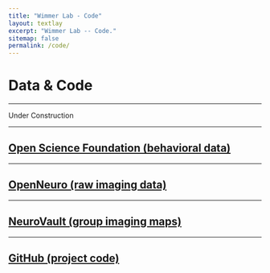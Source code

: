 ```yaml
---
title: "Wimmer Lab - Code"
layout: textlay
excerpt: "Wimmer Lab -- Code."
sitemap: false
permalink: /code/
---
```



# Data & Code

---

Under Construction

---

## [Open Science Foundation (behavioral data)](https://osf.io/9v6jk/)

---

## [OpenNeuro (raw imaging data)](https://openneuro.org/)

---

## [NeuroVault (group imaging maps)](https://neurovault.org/search?q=Wimmer#gsc.tab=0&gsc.q=Wimmer&gsc.page=1)

---

## [GitHub (project code)](https://github.com/gewimmer-neuro?tab=repositories)



